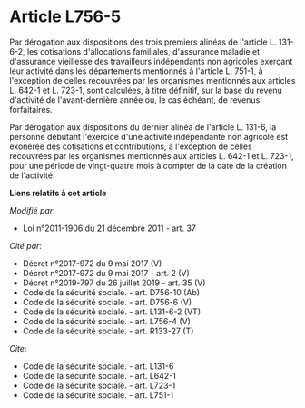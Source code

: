 # Article L756-5

Par dérogation aux dispositions des trois premiers alinéas de l'article L. 131-6-2, les cotisations d'allocations familiales,
d'assurance maladie et d'assurance vieillesse des travailleurs indépendants non agricoles exerçant leur activité dans les
départements mentionnés à l'article L. 751-1, à l'exception de celles recouvrées par les organismes mentionnés aux articles
L. 642-1 et L. 723-1, sont calculées, à titre définitif, sur la base du revenu d'activité de l'avant-dernière année ou, le
cas échéant, de revenus forfaitaires. 

Par dérogation aux dispositions du dernier alinéa de l'article L. 131-6, la personne débutant l'exercice d'une activité
indépendante non agricole est exonérée des cotisations et contributions, à l'exception de celles recouvrées par les
organismes mentionnés aux articles L. 642-1 et L. 723-1, pour une période de vingt-quatre mois à compter de la date de la
création de l'activité.

**Liens relatifs à cet article**

_Modifié par_:

  - Loi n°2011-1906 du 21 décembre 2011 - art. 37

_Cité par_:

  - Décret n°2017-972 du 9 mai 2017 (V)
  - Décret n°2017-972 du 9 mai 2017 - art. 2 (V)
  - Décret n°2019-797 du 26 juillet 2019 - art. 35 (V)
  - Code de la sécurité sociale. - art. D756-10 (Ab)
  - Code de la sécurité sociale. - art. D756-6 (V)
  - Code de la sécurité sociale. - art. L131-6-2 (VT)
  - Code de la sécurité sociale. - art. L756-4 (V)
  - Code de la sécurité sociale. - art. R133-27 (T)

_Cite_:

  - Code de la sécurité sociale. - art. L131-6
  - Code de la sécurité sociale. - art. L642-1
  - Code de la sécurité sociale. - art. L723-1
  - Code de la sécurité sociale. - art. L751-1
